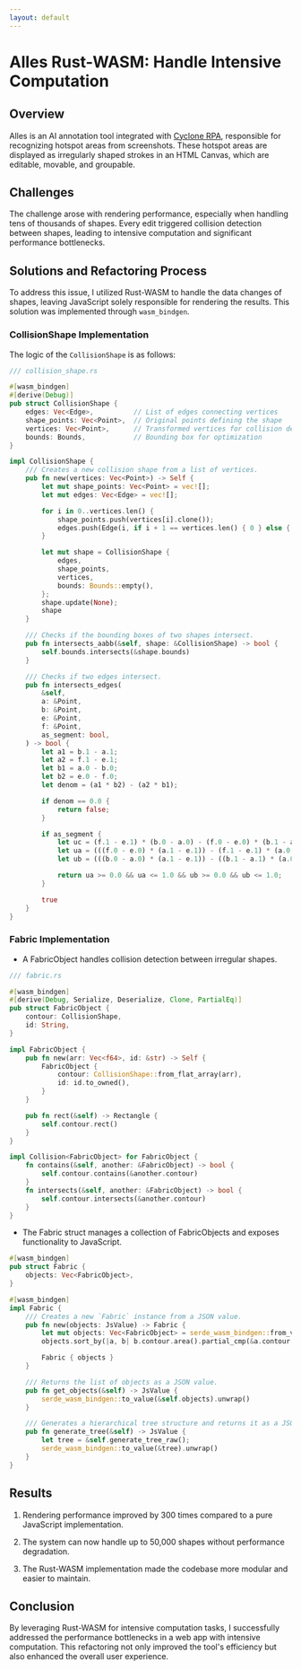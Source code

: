 ```yaml
---
layout: default
---
```


# Alles Rust-WASM: Handle Intensive Computation

## Overview

Alles is an AI annotation tool integrated with [Cyclone RPA](https://en.cyclone-robotics.com/), responsible for recognizing hotspot areas from screenshots. These hotspot areas are displayed as irregularly shaped strokes in an HTML Canvas, which are editable, movable, and groupable.

## Challenges

The challenge arose with rendering performance, especially when handling tens of thousands of shapes. Every edit triggered collision detection between shapes, leading to intensive computation and significant performance bottlenecks.

## Solutions and Refactoring Process

To address this issue, I utilized Rust-WASM to handle the data changes of shapes, leaving JavaScript solely responsible for rendering the results. This solution was implemented through `wasm_bindgen`.

### CollisionShape Implementation

The logic of the `CollisionShape` is as follows:

```rust
/// collision_shape.rs

#[wasm_bindgen]
#[derive(Debug)]
pub struct CollisionShape {
    edges: Vec<Edge>,          // List of edges connecting vertices
    shape_points: Vec<Point>,  // Original points defining the shape
    vertices: Vec<Point>,      // Transformed vertices for collision detection
    bounds: Bounds,            // Bounding box for optimization
}

impl CollisionShape {
    /// Creates a new collision shape from a list of vertices.
    pub fn new(vertices: Vec<Point>) -> Self {
        let mut shape_points: Vec<Point> = vec![];
        let mut edges: Vec<Edge> = vec![];

        for i in 0..vertices.len() {
            shape_points.push(vertices[i].clone());
            edges.push(Edge(i, if i + 1 == vertices.len() { 0 } else { i + 1 }));
        }

        let mut shape = CollisionShape {
            edges,
            shape_points,
            vertices,
            bounds: Bounds::empty(),
        };
        shape.update(None);
        shape
    }

    /// Checks if the bounding boxes of two shapes intersect.
    pub fn intersects_aabb(&self, shape: &CollisionShape) -> bool {
        self.bounds.intersects(&shape.bounds)
    }

    /// Checks if two edges intersect.
    pub fn intersects_edges(
        &self,
        a: &Point,
        b: &Point,
        e: &Point,
        f: &Point,
        as_segment: bool,
    ) -> bool {
        let a1 = b.1 - a.1;
        let a2 = f.1 - e.1;
        let b1 = a.0 - b.0;
        let b2 = e.0 - f.0;
        let denom = (a1 * b2) - (a2 * b1);

        if denom == 0.0 {
            return false;
        }

        if as_segment {
            let uc = (f.1 - e.1) * (b.0 - a.0) - (f.0 - e.0) * (b.1 - a.1);
            let ua = (((f.0 - e.0) * (a.1 - e.1)) - (f.1 - e.1) * (a.0 - e.0)) / uc;
            let ub = (((b.0 - a.0) * (a.1 - e.1)) - ((b.1 - a.1) * (a.0 - e.0))) / uc;

            return ua >= 0.0 && ua <= 1.0 && ub >= 0.0 && ub <= 1.0;
        }

        true
    }
}
```

### Fabric Implementation

- A FabricObject handles collision detection between irregular shapes.

```rust
/// fabric.rs

#[wasm_bindgen]
#[derive(Debug, Serialize, Deserialize, Clone, PartialEq)]
pub struct FabricObject {
    contour: CollisionShape,
    id: String,
}

impl FabricObject {
    pub fn new(arr: Vec<f64>, id: &str) -> Self {
        FabricObject {
            contour: CollisionShape::from_flat_array(arr),
            id: id.to_owned(),
        }
    }

    pub fn rect(&self) -> Rectangle {
        self.contour.rect()
    }
}

impl Collision<FabricObject> for FabricObject {
    fn contains(&self, another: &FabricObject) -> bool {
        self.contour.contains(&another.contour)
    }
    fn intersects(&self, another: &FabricObject) -> bool {
        self.contour.intersects(&another.contour)
    }
}
```

- The Fabric struct manages a collection of FabricObjects and exposes functionality to JavaScript.

```rust
#[wasm_bindgen]
pub struct Fabric {
    objects: Vec<FabricObject>,
}

#[wasm_bindgen]
impl Fabric {
    /// Creates a new `Fabric` instance from a JSON value.
    pub fn new(objects: JsValue) -> Fabric {
        let mut objects: Vec<FabricObject> = serde_wasm_bindgen::from_value(objects).unwrap();
        objects.sort_by(|a, b| b.contour.area().partial_cmp(&a.contour.area()).unwrap());

        Fabric { objects }
    }

    /// Returns the list of objects as a JSON value.
    pub fn get_objects(&self) -> JsValue {
        serde_wasm_bindgen::to_value(&self.objects).unwrap()
    }

    /// Generates a hierarchical tree structure and returns it as a JSON value.
    pub fn generate_tree(&self) -> JsValue {
        let tree = &self.generate_tree_raw();
        serde_wasm_bindgen::to_value(&tree).unwrap()
    }
}
```

## Results

1. Rendering performance improved by 300 times compared to a pure JavaScript implementation.

2. The system can now handle up to 50,000 shapes without performance degradation.

3. The Rust-WASM implementation made the codebase more modular and easier to maintain.

## Conclusion

By leveraging Rust-WASM for intensive computation tasks, I successfully addressed the performance bottlenecks in a web app with intensive computation. This refactoring not only improved the tool's efficiency but also enhanced the overall user experience.
